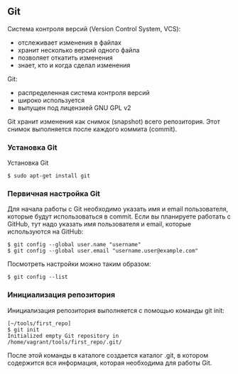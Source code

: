 ## Git

Система контроля версий (Version Control System, VCS):

* отслеживает изменения в файлах
* хранит несколько версий одного файла
* позволяет откатить изменения
* знает, кто и когда сделал изменения


Git:

* распределенная система контроля версий
* широко используется
* выпущен под лицензией GNU GPL v2


Git хранит изменения как снимок (snapshot) всего репозитория.
Этот снимок выполняется после каждого коммита (commit).

### Установка Git

Установка Git
```
$ sudo apt-get install git
```


### Первичная настройка Git

Для начала работы с Git необходимо указать имя и email пользователя, которые будут использоваться в commit.
Если вы планируете работать с GitHub, тут надо указать имя пользователя и email, которые используются на GitHub:
```
$ git config --global user.name "username"
$ git config --global user.email "username.user@example.com"
```

Посмотреть настройки можно таким образом:
```
$ git config --list
```

### Инициализация репозитория

Инициализация репозитория выполняется с помощью команды git init:
```
[~/tools/first_repo]
$ git init
Initialized empty Git repository in /home/vagrant/tools/first_repo/.git/
```

После этой команды в каталоге создается каталог .git, в котором содержится вся информация, которая необходима для работы Git.

